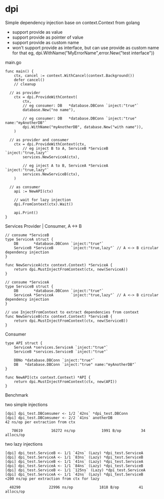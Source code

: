 # dpi
Simple dependency injection base on context.Context from golang



- support provide as value
- support provide as pointer of value
- support provide as custom name
- won't support provide as interface, but can use provide as custom name for that eg, dpi.WithName("MyErrorName",error.New("test interface"))


main.go

```
func main() {
	ctx, cancel := context.WithCancel(context.Background())
	defer cancel()
	// cleanup

  // as provider
	ctx = dpi.ProvideWithContext(
		ctx,
		// eg consumer: DB   *database.DBConn `inject:"true"`
		database.New("no name"),

		// eg consumer: DB   *database.DBConn `inject:"true" name:"myAnotherDB"`
		dpi.WithName("myAnotherDB", database.New("with name")),
	)

  // as provider and consumer
	ctx = dpi.ProvideWithContext(ctx,
		// eg inject B to A, ServiceB *ServiceB        `inject:"true,lazy"`
		services.NewServiceA(ctx),

		// eg inject A to B, ServiceA *ServiceA        `inject:"true,lazy"`
		services.NewServiceB(ctx),
	)

  // as consumer
	api := NewAPI(ctx)

	// wait for lazy injection
	dpi.FromContext(ctx).Wait()

	api.Print()
}

```
Services Provider | Consumer, A <-> B
```
// consume *ServiceB
type ServiceA struct {
	DB       *database.DBConn `inject:"true"`
	ServiceB *ServiceB        `inject:"true,lazy"` // A <-> B circular dependency injection
}

func NewServiceA(ctx context.Context) *ServiceA {
	return dpi.MustInjectFromContext(ctx, new(ServiceA))
}

// consume *ServiceA
type ServiceB struct {
	DB       *database.DBConn `inject:"true"`
	ServiceA *ServiceA        `inject:"true,lazy"` // A <-> B circular dependency injection
}

// use InjectFromContext to extract dependencies from context
func NewServiceB(ctx context.Context) *ServiceB {
	return dpi.MustInjectFromContext(ctx, new(ServiceB))
}
```

Consumer
```
type API struct {
	ServiceA *services.ServiceA `inject:"true"`
	ServiceB *services.ServiceB `inject:"true"`

	DBNo *database.DBConn `inject:"true"`
	DB   *database.DBConn `inject:"true" name:"myAnotherDB"`
}

func NewAPI(ctx context.Context) *API {
	return dpi.MustInjectFromContext(ctx, new(API))
}
```

Benchmark

two simple injections
```
[dpi] dpi_test.DBComsumer <- 1/2 `42ns` *dpi_test.DBConn
[dpi] dpi_test.DBComsumer <- 2/2 `41ns` anotherDB
42 ns/op per extraction from ctx

   78619             16272 ns/op            1991 B/op         34 allocs/op
```


two lazy injections
```
[dpi] dpi_test.ServiceB <- 1/1 `42ns` (Lazy) *dpi_test.ServiceA
[dpi] dpi_test.ServiceA <- 1/1 `83ns` (Lazy) *dpi_test.ServiceB
[dpi] dpi_test.ServiceB <- 1/1 `41ns` (Lazy) *dpi_test.ServiceA
[dpi] dpi_test.ServiceA <- 1/1 `84ns` (Lazy) *dpi_test.ServiceB
[dpi] dpi_test.ServiceB <- 1/1 `125ns` (Lazy) *dpi_test.ServiceA
[dpi] dpi_test.ServiceA <- 1/1 `42ns` (Lazy) *dpi_test.ServiceB
<200 ns/op per extraction from ctx for lazy

  48290             22996 ns/op            1818 B/op         41 allocs/op
```

